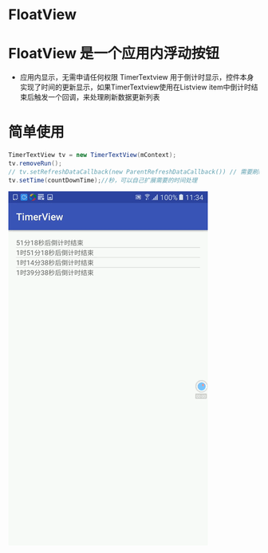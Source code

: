 # FloatView

# FloatView 是一个应用内浮动按钮
* 应用内显示，无需申请任何权限
TimerTextview 用于倒计时显示，控件本身实现了时间的更新显示，如果TimerTextview使用在Listview item中倒计时结束后触发一个回调，来处理刷新数据更新列表 

# 简单使用
  ```java  
  TimerTextView tv = new TimerTextView(mContext);
  tv.removeRun();
  // tv.setRefreshDataCallback(new ParentRefreshDataCallback()) // 需要刷新时设置
  tv.setTime(countDownTime);//秒，可以自己扩展需要的时间处理    
  ```
  ![effect](https://raw.githubusercontent.com/yangxu1210/TimerTextview/master/TimerView/screenshot/effect.gif)
